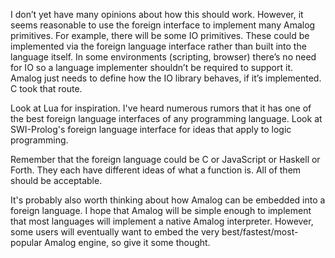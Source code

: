 I don’t yet have many opinions about how this should work.  However, it seems reasonable to use the foreign interface to implement many Amalog primitives.  For example, there will be some IO primitives.  These could be implemented via the foreign language interface rather than built into the language itself.  In some environments (scripting, browser) there’s no need for IO so a language implementer shouldn’t be required to support it.  Amalog just needs to define how the IO library behaves, if it’s implemented.  C took that route.

Look at Lua for inspiration.  I've heard numerous rumors that it has one of the best foreign language interfaces of any programming language.  Look at SWI-Prolog's foreign language interface for ideas that apply to logic programming.

Remember that the foreign language could be C or JavaScript or Haskell or Forth.  They each have different ideas of what a function is.  All of them should be acceptable.

It's probably also worth thinking about how Amalog can be embedded into a foreign language.  I hope that Amalog will be simple enough to implement that most languages will implement a native Amalog interpreter.  However, some users will eventually want to embed the very best/fastest/most-popular Amalog engine, so give it some thought.
